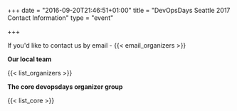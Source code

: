 +++
date = "2016-09-20T21:46:51+01:00"
title = "DevOpsDays Seattle 2017 Contact Information"
type = "event"


+++

If you'd like to contact us by email - {{< email_organizers >}}

**Our local team**

{{< list_organizers >}}

**The core devopsdays organizer group**

{{< list_core >}}

